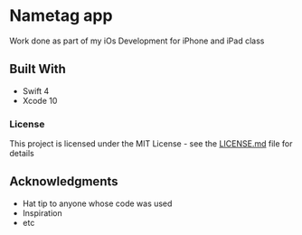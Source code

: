 # Nametag app

Work done as part of my iOs Development for iPhone and iPad class


## Built With

* Swift 4 
* Xcode 10


### License

This project is licensed under the MIT License - see the [LICENSE.md](LICENSE.md) file for details

## Acknowledgments

* Hat tip to anyone whose code was used
* Inspiration
* etc
